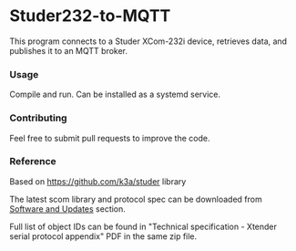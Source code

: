 # Studer232-to-MQTT

This program connects to a Studer XCom-232i device, retrieves data, and publishes it to an MQTT broker.

### Usage

Compile and run. Can be installed as a systemd service.

### Contributing

Feel free to submit pull requests to improve the code.

### Reference

Based on https://github.com/k3a/studer library

The latest scom library and protocol spec can be downloaded
from [Software and Updates](https://www.studer-innotec.com/en/downloads/variotrack-series/) section.

Full list of object IDs can be found in "Technical specification - Xtender serial protocol appendix"
PDF in the same zip file.

